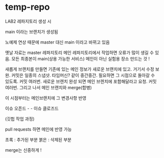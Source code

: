 # temp-repo
LAB2
레파지토리 생성 시 

main 이라는 브랜치가 생성됨

노예제 연상 때문에 master 대신 main 이라고 바뀌고 있음

옛날 자료는 master 레파지토리
메인 레파지토리에서 작업하면 오류가 많이 생길 수 있음. 모든 최종본이 main(상용 가능한 서비스)
메인이 아닌 실험용 장소 만드는 것 !

새롭게 브랜치를 만들면 기존에 있는 메인 정보가 새로운 브랜치에 있고. 거기서 수정 보완. 
커밋은 일종의 스냅샷. 타임머신? 같이 중간중간. 필요하면 그 시점으로 돌아갈 수 있도록. 커밋 여러번. 
새로운 브렌치 완성 되면 메인 브렌치에 포함해달라고 요청. 커밋 여러번. 그리고 나서 메인 브랜치와 merge(합병)

이 시점부터는 메인브랜치에 그 변경사항 반영

이슈 오픈드 -      - 이슈 클로즈드

(깃헙 작업 과정)

pull requests 하면 메인에 반영 가능

초록 : 추가된 부분
붉은 : 삭제된 부분

merge는 신중하게 !
